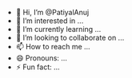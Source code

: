 - 👋 Hi, I’m @PatiyalAnuj
- 👀 I’m interested in ...
- 🌱 I’m currently learning ...
- 💞️ I’m looking to collaborate on ...
- 📫 How to reach me ...
- 😄 Pronouns: ...
- ⚡ Fun fact: ...

<!---
PatiyalAnuj/PatiyalAnuj is a ✨ special ✨ repository because its `README.md` (this file) appears on your GitHub profile.
You can click the Preview link to take a look at your changes.
--->
